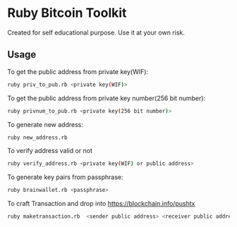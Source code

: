 
Ruby Bitcoin Toolkit
====================

Created for self educational purpose. Use it at your own risk. 


Usage
--------------

To get the public address from private key(WIF):


```sh
ruby priv_to_pub.rb <private key(WIF)>
```


To get the public address from private key number(256 bit number):


```sh
ruby privnum_to_pub.rb <private key(256 bit number)>
```



To generate new address:


```sh
ruby new_address.rb 
```

To verify address valid or not
```sh
ruby verify_address.rb <private key(WIF) or public address>
```

To generate key pairs from passphrase:


```sh
ruby brainwallet.rb <passphrase>
```


To craft Transaction and drop into https://blockchain.info/pushtx


```sh
ruby maketransaction.rb  <sender public address> <receiver public address> <sender private key(WIF)> <amount>
```




